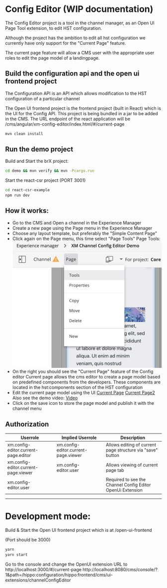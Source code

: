 # Config Editor (WIP documentation)

The Config Editor project is a tool in the channel manager, as an Open UI Page Tool extension, to edit HST configuration.

Although the project has the ambition to edit all hst configuration we currently have only support for the "Current Page" feature.

The current page feature will allow a CMS user with the appropriate user roles to edit the page model of a landingpage.


## Build the configuration api and the open ui frontend project

The Configuration API is an API which allows modification to the HST configuration of a particular channel

The Open UI frontend project is the frontend project (built in React) which is the UI for the Config API. This project is being bundled in a jar to be added in the CMS. The URL endpoint of the react application will be /cms/angular/xm-config-editor/index.html/#/current-page

```bash
mvn clean install
```

## Run the demo project

Build and Start the brX project:

```bash
cd demo && mvn verify && mvn -Pcargo.run
```

Start the react-csr project (PORT 3001)

```bash
cd react-csr-example
npm run dev 
```

## How it works:

- Go to the CMS and Open a channel in the Experience Manager
- Create a new page using the Page menu in the Experience Manager
- Choose any layout template, but preferably the "Simple Content Page"
- Click again on the Page menu, this time select "Page Tools"
Page Tools: 
![Page Tools](https://github.com/bloomreach/xm-configuration-editor/blob/master/resources/page-tools.png?raw=true "Page Tools")
- On the right you should see the "Current Page" feature of the Config editor
Current page allows the cms editor to create a page model based on predefined components from the developers. These components are located in the hst:components section of the HST configuration
- Edit the current page model using the UI
[Current Page](https://github.com/bloomreach/xm-configuration-editor/blob/master/resources/Channel%20Config%20Editor-1.png?raw=true "Current Page")
[Current Page2](https://github.com/bloomreach/xm-configuration-editor/blob/master/resources/channel-config-editor2.png?raw=true "Current Page2")
Also see the demo video:
[Video](https://github.com/bloomreach/xm-configuration-editor/blob/master/resources/current%20page.mp4)
- Click on the save icon to store the page model and publish it with the channel menu


## Authorization

| Userrole  |Implied Userrole  | Description  |
|---|---|---|
|xm.config-editor.current-page.editor   |xm.config-editor.current-page.viewer   | Allows editing of current page structure via "save" button  |
|xm.config-editor.current-page.viewer   |xm.config-editor.user   |Allows viewing of current page tab   |
|xm.config-editor.user  |   |Required to see the Channel Config Editor OpenUi Extension   |


-----

# Development mode:

Build & Start the Open UI frontend project which is at /open-ui-frontend

(Port should be 3000)
```bash
yarn
yarn start
```

Go to the console and change the OpenUI extension URL to http://localhost:3000/#/current-page
http://localhost:8080/cms/console/?1&path=/hippo:configuration/hippo:frontend/cms/ui-extensions/channelConfigEditor




